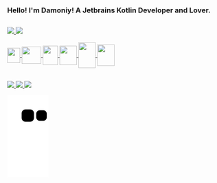 ### Hello! I'm Damoniy! A Jetbrains Kotlin Developer and Lover. 
##

<div>
    <a href="https://www.github.com/damoniy">
    <img height="180em" src="https://github-readme-stats.vercel.app/api?username=damoniy&show_icons=true&theme=tokyonight">
    <img height="180em" src="https://github-readme-stats.vercel.app/api/top-langs/?username=damoniy&show_icons=true&theme=tokyonight&hide=html">
</div>

<div style="display: inline_block"><br>
    <img height="35em" width="30em" align="center" src="https://cdn.jsdelivr.net/gh/devicons/devicon/icons/kotlin/kotlin-original.svg" />
    <img height="40em" width="45em" align="center" src="https://cdn.jsdelivr.net/gh/devicons/devicon/icons/java/java-original.svg" />
    <img height="45em" width="35em" align="center" src="https://cdn.jsdelivr.net/gh/devicons/devicon/icons/angularjs/angularjs-original.svg" />
    <img height="45em" width="40em" align="center" src="https://cdn.jsdelivr.net/gh/devicons/devicon/icons/spring/spring-original-wordmark.svg"/>
    <img height="60em" width="40em" align="center" src="https://quarkus.io/assets/images/home/icon-rev-reactive.svg" />
    <img height="50em" width="40em" align="center" src="https://cdn.jsdelivr.net/gh/devicons/devicon/icons/mongodb/mongodb-original-wordmark.svg" />
</div>
  
## 
<div>
    <img height="30em" src="https://img.shields.io/badge/Gmail-000000?style=for-the-badge&logo=gmail&logoColor=white" />
    <img height="30em" src="https://img.shields.io/badge/LinkedIn-000000?style=for-the-badge&logo=linkedin&logoColor=white" />
    <img height="30em" src="https://img.shields.io/badge/Facebook-000000?style=for-the-badge&logo=facebook&logoColor=white" />
</div>
  
  ![Snake animation](https://github.com/damoniy/damoniy/blob/output/github-contribution-grid-snake.svg)
